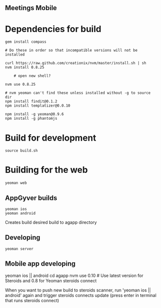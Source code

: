 Meetings Mobile
---------------

# Dependencies for build

	gem install compass

	# Do these in order so that incompatible versions will not be installed

	curl https://raw.github.com/creationix/nvm/master/install.sh | sh
	nvm install 0.8.25

        # open new shell?

	nvm use 0.8.25

	# nvm yeoman can't find these unless installed without -g to source dir
	npm install findit@0.1.2
	npm install templatizer@0.0.10

	npm install -g yeoman@0.9.6
	npm install -g phantomjs


# Build for development

	source build.sh

# Building for the web

	yeoman web

## AppGyver builds

	yeoman ios
	yeoman android

Creates build desired build to agapp directory

## Developing

	yeoman server

## Mobile app developing

  yeoman ios || android
  cd agapp
  nvm use 0.10     # Use latest version for Steroids and 0.8 for Yeoman
  steroids connect

When you want to push new build to steroids scanner, run 'yeoman ios || android' again and trigger steroids connects update (press enter in terminal that runs steroids connect)



